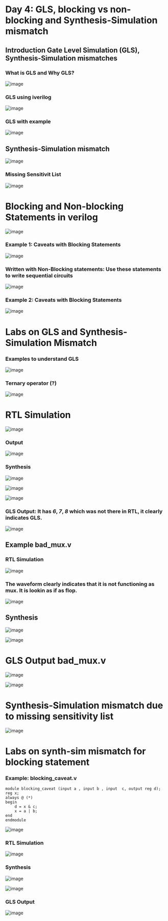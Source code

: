 # Day 4: GLS, blocking vs non-blocking and Synthesis-Simulation mismatch

## Introduction Gate Level Simulation (GLS), Synthesis-Simulation mismatches

### What is GLS and Why GLS?

![image](https://github.com/user-attachments/assets/43b84a9f-3c12-4d05-8366-ea6307aff677)

### GLS using iverilog

![image](https://github.com/user-attachments/assets/d60ec4fa-c240-4763-b9b1-f1093bb89d6e)

### GLS with example

![image](https://github.com/user-attachments/assets/c754cb26-0347-4c77-ad55-275797d9a434)

## Synthesis-Simulation mismatch

![image](https://github.com/user-attachments/assets/73867b06-17aa-43a3-aad9-125f3b3e259a)

### Missing Sensitivit List

![image](https://github.com/user-attachments/assets/46693612-003b-4aef-aea5-3173337d5a70)

# Blocking and Non-blocking Statements in verilog

![image](https://github.com/user-attachments/assets/12f24d1a-69cf-4309-9afd-dffb5e7bd179)

### Example 1: Caveats with Blocking Statements

![image](https://github.com/user-attachments/assets/3140adf7-5f9b-4f2d-82ba-44bc72e0dbf6)

### Written with Non-Blocking statements: Use these statements to write sequential circuits

![image](https://github.com/user-attachments/assets/27a8db0b-133d-4975-9dbb-878a12b797e0)

### Example 2: Caveats with Blocking Statements

![image](https://github.com/user-attachments/assets/e9f16714-a83e-4ba0-920b-47bce3ee7a78)


#  Labs on GLS and Synthesis-Simulation Mismatch

### Examples to understand GLS

![image](https://github.com/user-attachments/assets/ad2191fc-a72f-4d31-96cb-05dc6aa41f27)

### Ternary operator (?)

![image](https://github.com/user-attachments/assets/0b5971f2-2995-4ae8-8395-46c4bb866ed4)

# RTL Simulation

![image](https://github.com/user-attachments/assets/18dc8b8c-b05f-4e92-a073-1a6ef07b4749)

### Output

![image](https://github.com/user-attachments/assets/1a4f9543-5979-49e2-907a-defabf22db1f)

### Synthesis

![image](https://github.com/user-attachments/assets/e4ccc2de-0334-4ec5-bee0-23a5ece20487)

![image](https://github.com/user-attachments/assets/1b113711-a087-40fe-b0ba-80a71abbe4de)


![image](https://github.com/user-attachments/assets/a120c12d-d0cb-45d3-b54d-ca50ca2d36df)

### GLS Output: It has _6_, _7_, _8_ which was not there in RTL, it clearly indicates GLS.

![image](https://github.com/user-attachments/assets/8601072b-7581-4afe-ad44-89f15226c3b6)

## Example bad_mux.v

### RTL Simulation

![image](https://github.com/user-attachments/assets/75e106bc-295d-4d7b-9dff-00e0abfdb61d)

### The waveform clearly indicates that it is not functioning as mux. It is lookin as if as flop.

![image](https://github.com/user-attachments/assets/09743a29-f8cb-4efd-86fd-057ac71affac)

## Synthesis

![image](https://github.com/user-attachments/assets/31ea3a33-21c1-45c7-a9af-e23a4ef6d474)

![image](https://github.com/user-attachments/assets/789c34d5-5a07-41f3-b3ac-1fca387d9e49)

# GLS Output bad_mux.v

![image](https://github.com/user-attachments/assets/df78f3c2-e938-49cb-8b48-417a0470d6e9)

![image](https://github.com/user-attachments/assets/04e36312-f114-4f80-b793-ab2f201e3fb4)

# Synthesis-Simulation mismatch due to missing sensitivity list

![image](https://github.com/user-attachments/assets/8e360189-be33-4526-9e79-5b7cea54e0bd)

# Labs on synth-sim mismatch for blocking statement

### Example: blocking_caveat.v

```
module blocking_caveat (input a , input b , input  c, output reg d);
reg x;
always @ (*)
begin
	d = x & c;
	x = a | b;
end
endmodule

```

![image](https://github.com/user-attachments/assets/b2ba6b7f-5621-411f-af85-758d6ab29cfc)

### RTL Simulation

![image](https://github.com/user-attachments/assets/4ca50431-8aa5-4c5b-89f5-bf1ef3de59af)

### Synthesis

![image](https://github.com/user-attachments/assets/84cddbf0-fed9-419e-9051-56dffcc9823e)

![image](https://github.com/user-attachments/assets/0c1560dd-c2e3-4f8a-be21-f15c322027ce)

### GLS Output

![image](https://github.com/user-attachments/assets/7ccc21d3-62d9-4c15-b6e1-1b1b2522a55c)






